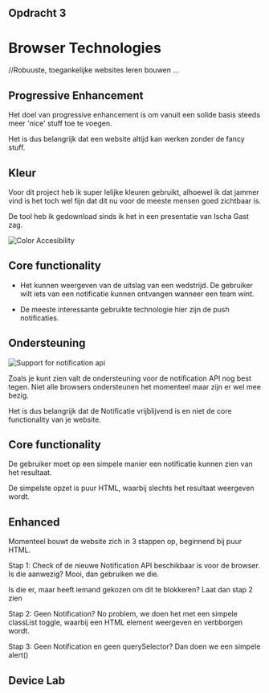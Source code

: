 ## Opdracht 3

# Browser Technologies
//Robuuste, toegankelijke websites leren bouwen …

## Progressive Enhancement

Het doel van progressive enhancement is om vanuit een solide basis steeds meer 'nice' stuff toe te voegen.

Het is dus belangrijk dat een website altijd kan werken zonder de fancy stuff.

## Kleur

Voor dit project heb ik super lelijke kleuren gebruikt, alhoewel ik dat jammer vind is het toch wel fijn dat dit nu voor de meeste mensen goed zichtbaar is.

De tool heb ik gedownload sinds ik het in een presentatie van Ischa Gast zag.

![Color Accesibility](https://i.imgur.com/bTOSjzY.png)

## Core functionality

* Het kunnen weergeven van de uitslag van een wedstrijd. De gebruiker wilt iets van een notificatie kunnen ontvangen wanneer een team wint.

* De meeste interessante gebruikte technologie hier zijn de push notificaties.

## Ondersteuning

![Support for notification api](http://i.imgur.com/CeD0zut.jpg)

Zoals je kunt zien valt de ondersteuning voor de notification API nog best tegen. Niet alle browsers ondersteunen het momenteel maar zijn er wel mee bezig.

Het is dus belangrijk dat de Notificatie vrijblijvend is en niet de core functionality van je website.


## Core functionality

De gebruiker moet op een simpele manier een notificatie kunnen zien van het resultaat.

De simpelste opzet is puur HTML, waarbij slechts het resultaat weergeven wordt.

## Enhanced

Momenteel bouwt de website zich in 3 stappen op, beginnend bij puur HTML.

Stap 1: Check of de nieuwe Notification API beschikbaar is voor de browser. Is die aanwezig? Mooi, dan gebruiken we die. 

Is die er, maar heeft iemand gekozen om dit te blokkeren? Laat dan stap 2 zien

Stap 2: Geen Notification? No problem, we doen het met een simpele classList toggle, waarbij een HTML element weergeven en verbborgen wordt.

Stap 3: Geen Notification en geen querySelector? Dan doen we een simpele alert()

## Device Lab